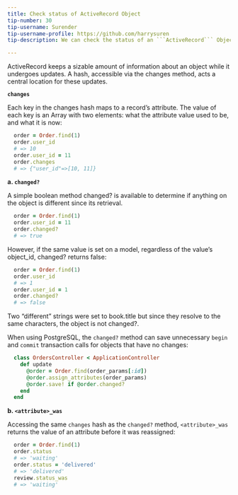 ```yaml
---
title: Check status of ActiveRecord Object
tip-number: 30
tip-username: Surender
tip-username-profile: https://github.com/harrysuren
tip-description: We can check the status of an ```ActiveRecord``` Object and its variables by using these methods.

---
```



ActiveRecord keeps a sizable amount of information about an object while it undergoes updates. A hash, accessible via the changes method, acts a central location for these updates.

**```changes```**

Each key in the changes hash maps to a record’s attribute. The value of each key is an Array with two elements: what the attribute value used to be, and what it is now:

```ruby
  order = Order.find(1)
  order.user_id
  # => 10
  order.user_id = 11
  order.changes
  # => {"user_id"=>[10, 11]}
```

**a. ```changed?```**

A simple boolean method changed? is available to determine if anything on the object is different since its retrieval.

```ruby
  order = Order.find(1)
  order.user_id = 11
  order.changed?
  # => true
```

However, if the same value is set on a model, regardless of the value’s object_id, changed? returns false:

```ruby
  order = Order.find(1)
  order.user_id
  # => 1
  order.user_id = 1
  order.changed?
  # => false
```

Two “different” strings were set to book.title but since they resolve to the same characters, the object is not changed?.

When using PostgreSQL, the ```changed?``` method can save unnecessary ```begin``` and ```commit``` transaction calls for objects that have no changes:

```ruby
  class OrdersController < ApplicationController
    def update
      @order = Order.find(order_params[:id])
      @order.assign_attributes(order_params)
      @order.save! if @order.changed?
    end
  end
```

**b. ```<attribute>_was```**

Accessing the same ```changes``` hash as the ```changed?``` method, ```<attribute>_was``` returns the value of an attribute before it was reassigned:

```ruby
  order = Order.find(1)
  order.status
  # => 'waiting'
  order.status = 'delivered'
  # => 'delivered'
  review.status_was
  # => 'waiting'
```
